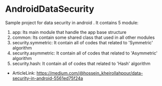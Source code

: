 # AndroidDataSecurity
Sample project for data security in android
.
It contains 5 module:
1. app: Its main module that handle the app base structure
2. common: Its contain some shared class that used in all other modules
3. security.symmetric: It contain all of codes that related to 'Symmetric' algorithm
4. security.asymmetric: It contain all of codes that related to 'Asymmetric' algorithm
5. security.hash: It contain all of codes that related to 'Hash' algorithm

- ArticleLink: https://medium.com/@hossein_kheirollahpour/data-security-in-android-5561ed75f24a

